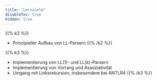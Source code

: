 ```yaml
---
title: "Lernziele"
disableToc: true
hidden: true
---
```



{{% k2 %}}
*   Prinzipieller Aufbau von LL-Parsern
{{% /k2 %}}

{{% k3 %}}

*   Implementierung von LL(1)- und LL(k)-Parsern
*   Implementierung von Vorrang und Assoziativität
*   Umgang mit Linksrekursion, insbesondere bei ANTLR4
{{% /k3 %}}

